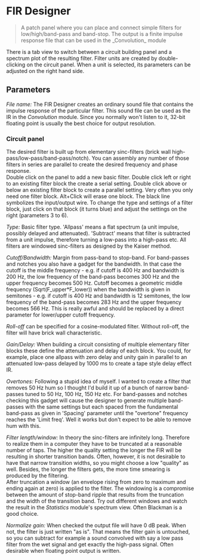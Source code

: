 # FIR Designer

<BLOCKQUOTE>A patch panel where you can place and connect simple filters for low/high/band-pass and
band-stop. The output is a finite impulse response file that can be used in the _Convolution_ module</BLOCKQUOTE>

There is a tab view to switch between a circuit building panel and a spectrum plot of the resulting filter. Filter units are created by double-clicking on the circuit panel. When a unit is selected, its parameters can be adjusted on the right hand side.

## Parameters

_File name:_ The FIR Designer creates an ordinary sound file that contains the impulse response of the particular filter. This sound file can be used as the IR in the _Convolution_ module. Since you normally won't listen to it, 32-bit floating point is usually the best choice for output resolution.

### Circuit panel

The desired filter is built up from elementary sinc-filters (brick wall high-pass/low-pass/band-pass/notch). You can assembly any number of those filters in series are parallel to create the desired frequency and phase response.<br>Double click on the panel to add a new basic filter. Double click left or right to an existing filter block the create a serial setting. Double click above or below an existing filter block to create a parallel setting. Very often you only need one filter block. Alt+Click will erase one block. The black line symbolizes the input/output wire. To change the type and settings of a filter block, just click on that block (it turns blue) and adjust the settings on the right (parameters 3 to 6).

_Type:_ Basic filter type. 'Allpass' means a flat spectrum (a unit impulse, possibly delayed and attenuated). 'Subtract' means that filter is subtracted from a unit impulse, therefore turning a low-pass into a high-pass etc. All filters are windowed sinc-filters as designed by the Kaiser method.

_Cutoff/Bandwidth:_ Margin from pass-band to stop-band. For band-passes and notches you also have a gadget for the bandwidth. In that case the cutoff is the middle frequency - e.g. if cutoff is 400 Hz and bandwidth is 200 Hz, the low frequency of the band-pass becomes 300 Hz and the upper frequency becomes 500 Hz. Cutoff becomes a geometric middle frequency (Sqrt(F_upper*F_lower)) when the bandwidth is given in semitones - e.g. if cutoff is 400 Hz and bandwidth is 12 semitones, the low frequency of the band-pass becomes 283 Hz and the upper frequency becomes 566 Hz. This is really awful and should be replaced by a direct parameter for lower/upper cutoff frequency.

_Roll-off_ can be specified for a cosine-modulated filter. Without roll-off, the filter will have brick wall characteristic.

_Gain/Delay:_ When building a circuit consisting of multiple elementary filter blocks these define the attenuation and delay of each block. You could, for example, place one allpass with zero delay and unity gain in parallel to an attenuated low-pass delayed by 1000 ms to create a tape style delay effect IR.

_Overtones:_ Following a stupid idea of myself. I wanted to create a filter that removes 50 Hz hum so I thought I'd build it up of a bunch of narrow band-passes tuned to 50 Hz, 100 Hz, 150 Hz etc. For band-passes and notches checking this gadget will cause the designer to generate multiple band-passes with the same settings but each spaced from the fundamental band-pass as given in 'Spacing' parameter until the "overtone" frequency reaches the 'Limit freq'. Well it works but don't expect to be able to remove hum with this.

_Filter length/window:_ In theory the sinc-filters are infinitely long. Therefore to realize them in a computer they have to be truncated at a reasonable number of taps. The higher the quality setting the longer the FIR will be resulting in shorter transition bands. Often, however, it is not desirable to have that narrow transition widths, so you might choose a low "quality" as well. Besides, the longer the filters gets, the more time smearing is produced by the filtering.<br>After truncation a window (an envelope rising from zero to maximum and ending again at zero) is applied to the filter. The windowing is a compromise between the amount of stop-band ripple that results from the truncation and the width of the transition band. Try out different windows and watch the result in the _Statistics_ module's spectrum view. Often Blackman is a good choice.

_Normalize gain:_ When checked the output file will have 0 dB peak. When not, the filter is just written "as is". That means the filter gain is untouched, so you can subtract for example a sound convolved with say a low pass filter from the wet signal and get exactly the high-pass signal. Often desirable when floating point output is written.
